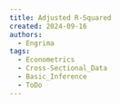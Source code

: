 ```yaml
---
title: Adjusted R-Squared
created: 2024-09-16
authors:
  - Engrima
tags:
  - Econometrics
  - Cross-Sectional_Data
  - Basic_Inference
  - ToDo
---
```

